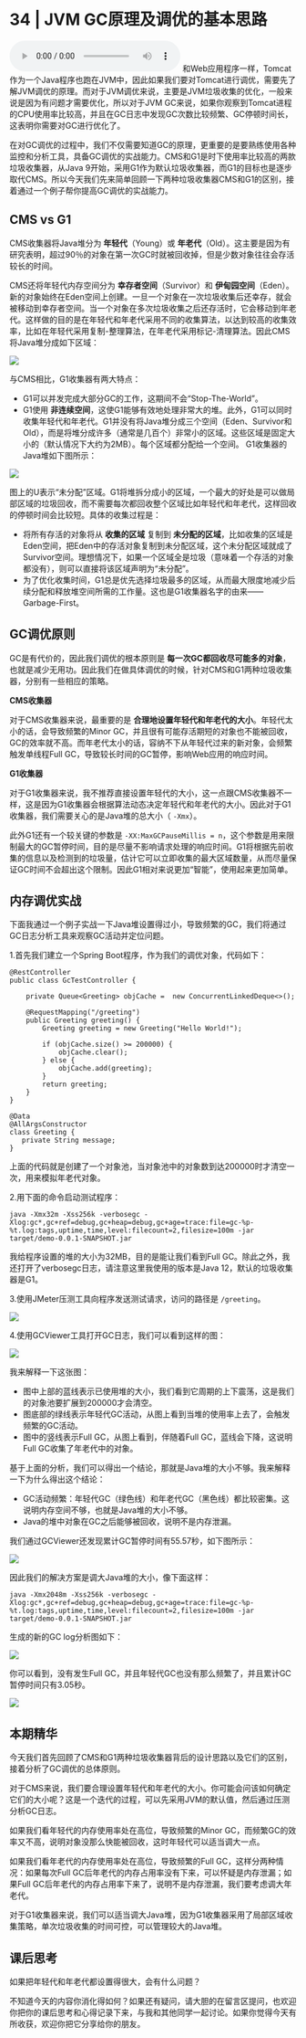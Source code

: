 # 34 | JVM GC原理及调优的基本思路
<audio src='./34-JVMGC原理及调优的基本思路.mp3' controls></audio>
和Web应用程序一样，Tomcat作为一个Java程序也跑在JVM中，因此如果我们要对Tomcat进行调优，需要先了解JVM调优的原理。而对于JVM调优来说，主要是JVM垃圾收集的优化，一般来说是因为有问题才需要优化，所以对于JVM GC来说，如果你观察到Tomcat进程的CPU使用率比较高，并且在GC日志中发现GC次数比较频繁、GC停顿时间长，这表明你需要对GC进行优化了。

在对GC调优的过程中，我们不仅需要知道GC的原理，更重要的是要熟练使用各种监控和分析工具，具备GC调优的实战能力。CMS和G1是时下使用率比较高的两款垃圾收集器，从Java 9开始，采用G1作为默认垃圾收集器，而G1的目标也是逐步取代CMS。所以今天我们先来简单回顾一下两种垃圾收集器CMS和G1的区别，接着通过一个例子帮你提高GC调优的实战能力。

## CMS vs G1

CMS收集器将Java堆分为 **年轻代**（Young）或 **年老代**（Old）。这主要是因为有研究表明，超过90％的对象在第一次GC时就被回收掉，但是少数对象往往会存活较长的时间。

CMS还将年轻代内存空间分为 **幸存者空间**（Survivor）和 **伊甸园空间**（Eden）。新的对象始终在Eden空间上创建。一旦一个对象在一次垃圾收集后还幸存，就会被移动到幸存者空间。当一个对象在多次垃圾收集之后还存活时，它会移动到年老代。这样做的目的是在年轻代和年老代采用不同的收集算法，以达到较高的收集效率，比如在年轻代采用复制-整理算法，在年老代采用标记-清理算法。因此CMS将Java堆分成如下区域：

![](images/111392/8a4e63a4dc5c7f1c0ba19afd748aee7a.png)

与CMS相比，G1收集器有两大特点：

- G1可以并发完成大部分GC的工作，这期间不会“Stop-The-World”。
- G1使用 **非连续空间**，这使G1能够有效地处理非常大的堆。此外，G1可以同时收集年轻代和年老代。G1并没有将Java堆分成三个空间（Eden、Survivor和Old），而是将堆分成许多（通常是几百个）非常小的区域。这些区域是固定大小的（默认情况下大约为2MB）。每个区域都分配给一个空间。 G1收集器的Java堆如下图所示：

![](images/111392/14fed64d57fc1e56bdcd472440444d9e.png)

图上的U表示“未分配”区域。G1将堆拆分成小的区域，一个最大的好处是可以做局部区域的垃圾回收，而不需要每次都回收整个区域比如年轻代和年老代，这样回收的停顿时间会比较短。具体的收集过程是：

- 将所有存活的对象将从 **收集的区域** 复制到 **未分配的区域**，比如收集的区域是Eden空间，把Eden中的存活对象复制到未分配区域，这个未分配区域就成了Survivor空间。理想情况下，如果一个区域全是垃圾（意味着一个存活的对象都没有），则可以直接将该区域声明为“未分配”。
- 为了优化收集时间，G1总是优先选择垃圾最多的区域，从而最大限度地减少后续分配和释放堆空间所需的工作量。这也是G1收集器名字的由来——Garbage-First。

## GC调优原则

GC是有代价的，因此我们调优的根本原则是 **每一次GC都回收尽可能多的对象**，也就是减少无用功。因此我们在做具体调优的时候，针对CMS和G1两种垃圾收集器，分别有一些相应的策略。

**CMS收集器**

对于CMS收集器来说，最重要的是 **合理地设置年轻代和年老代的大小**。年轻代太小的话，会导致频繁的Minor GC，并且很有可能存活期短的对象也不能被回收，GC的效率就不高。而年老代太小的话，容纳不下从年轻代过来的新对象，会频繁触发单线程Full GC，导致较长时间的GC暂停，影响Web应用的响应时间。

**G1收集器**

对于G1收集器来说，我不推荐直接设置年轻代的大小，这一点跟CMS收集器不一样，这是因为G1收集器会根据算法动态决定年轻代和年老代的大小。因此对于G1收集器，我们需要关心的是Java堆的总大小（ `-Xmx`）。

此外G1还有一个较关键的参数是 `-XX:MaxGCPauseMillis = n`，这个参数是用来限制最大的GC暂停时间，目的是尽量不影响请求处理的响应时间。G1将根据先前收集的信息以及检测到的垃圾量，估计它可以立即收集的最大区域数量，从而尽量保证GC时间不会超出这个限制。因此G1相对来说更加“智能”，使用起来更加简单。

## 内存调优实战

下面我通过一个例子实战一下Java堆设置得过小，导致频繁的GC，我们将通过GC日志分析工具来观察GC活动并定位问题。

1.首先我们建立一个Spring Boot程序，作为我们的调优对象，代码如下：

```
@RestController
public class GcTestController {

    private Queue<Greeting> objCache =  new ConcurrentLinkedDeque<>();

    @RequestMapping("/greeting")
    public Greeting greeting() {
        Greeting greeting = new Greeting("Hello World!");

        if (objCache.size() >= 200000) {
            objCache.clear();
        } else {
            objCache.add(greeting);
        }
        return greeting;
    }
}

@Data
@AllArgsConstructor
class Greeting {
   private String message;
}

```

上面的代码就是创建了一个对象池，当对象池中的对象数到达200000时才清空一次，用来模拟年老代对象。

2.用下面的命令启动测试程序：

```
java -Xmx32m -Xss256k -verbosegc -Xlog:gc*,gc+ref=debug,gc+heap=debug,gc+age=trace:file=gc-%p-%t.log:tags,uptime,time,level:filecount=2,filesize=100m -jar target/demo-0.0.1-SNAPSHOT.jar

```

我给程序设置的堆的大小为32MB，目的是能让我们看到Full GC。除此之外，我还打开了verbosegc日志，请注意这里我使用的版本是Java 12，默认的垃圾收集器是G1。

3.使用JMeter压测工具向程序发送测试请求，访问的路径是 `/greeting`。

![](images/111392/bd3a55b83f85b3c6a050cbe7aa288485.png)

4.使用GCViewer工具打开GC日志，我们可以看到这样的图：

![](images/111392/7aab9535570082e1dd19c158012e05a2.png)

我来解释一下这张图：

- 图中上部的蓝线表示已使用堆的大小，我们看到它周期的上下震荡，这是我们的对象池要扩展到200000才会清空。
- 图底部的绿线表示年轻代GC活动，从图上看到当堆的使用率上去了，会触发频繁的GC活动。
- 图中的竖线表示Full GC，从图上看到，伴随着Full GC，蓝线会下降，这说明Full GC收集了年老代中的对象。

基于上面的分析，我们可以得出一个结论，那就是Java堆的大小不够。我来解释一下为什么得出这个结论：

- GC活动频繁：年轻代GC（绿色线）和年老代GC（黑色线）都比较密集。这说明内存空间不够，也就是Java堆的大小不够。
- Java的堆中对象在GC之后能够被回收，说明不是内存泄漏。

我们通过GCViewer还发现累计GC暂停时间有55.57秒，如下图所示：

![](images/111392/2a0dddc7e9fc5c61339e5d515c449806.png)

因此我们的解决方案是调大Java堆的大小，像下面这样：

```
java -Xmx2048m -Xss256k -verbosegc -Xlog:gc*,gc+ref=debug,gc+heap=debug,gc+age=trace:file=gc-%p-%t.log:tags,uptime,time,level:filecount=2,filesize=100m -jar target/demo-0.0.1-SNAPSHOT.jar

```

生成的新的GC log分析图如下：

![](images/111392/3027354c1ae0b359dab025c53b297599.png)

你可以看到，没有发生Full GC，并且年轻代GC也没有那么频繁了，并且累计GC暂停时间只有3.05秒。

![](images/111392/9f1b3655cebf6e8f40148dfa6d6c111b.png)

## 本期精华

今天我们首先回顾了CMS和G1两种垃圾收集器背后的设计思路以及它们的区别，接着分析了GC调优的总体原则。

对于CMS来说，我们要合理设置年轻代和年老代的大小。你可能会问该如何确定它们的大小呢？这是一个迭代的过程，可以先采用JVM的默认值，然后通过压测分析GC日志。

如果我们看年轻代的内存使用率处在高位，导致频繁的Minor GC，而频繁GC的效率又不高，说明对象没那么快能被回收，这时年轻代可以适当调大一点。

如果我们看年老代的内存使用率处在高位，导致频繁的Full GC，这样分两种情况：如果每次Full GC后年老代的内存占用率没有下来，可以怀疑是内存泄漏；如果Full GC后年老代的内存占用率下来了，说明不是内存泄漏，我们要考虑调大年老代。

对于G1收集器来说，我们可以适当调大Java堆，因为G1收集器采用了局部区域收集策略，单次垃圾收集的时间可控，可以管理较大的Java堆。

## 课后思考

如果把年轻代和年老代都设置得很大，会有什么问题？

不知道今天的内容你消化得如何？如果还有疑问，请大胆的在留言区提问，也欢迎你把你的课后思考和心得记录下来，与我和其他同学一起讨论。如果你觉得今天有所收获，欢迎你把它分享给你的朋友。